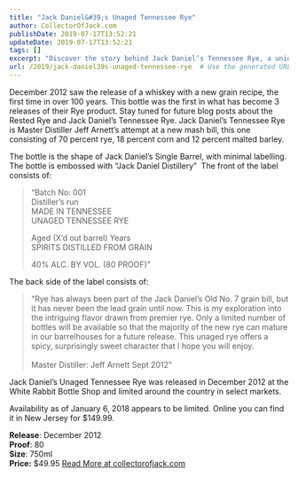 ```yaml
---
title: "Jack Daniel&#39;s Unaged Tennessee Rye"
author: CollectorOfJack.com
publishDate: 2019-07-17T13:52:21
updateDate: 2019-07-17T13:52:21
tags: []
excerpt: "Discover the story behind Jack Daniel’s Tennessee Rye, a unique release featuring a new grain recipe after 100 years. Learn more at collectorofjack.com."
url: /2019/jack-daniel39s-unaged-tennessee-rye  # Use the generated URL with year
---
```

<p>December 2012 saw the release of a whiskey with a new grain recipe, the first time in over 100 years. This bottle was the first in what has become 3 releases of their Rye product. Stay tuned for future blog posts about the Rested Rye and Jack Daniel’s Tennessee Rye. Jack Daniel’s Tennessee Rye is Master Distiller Jeff Arnett’s attempt at a new mash bill, this one consisting of 70 percent rye, 18 percent corn and 12 percent malted barley. </p><p>The bottle is the shape of Jack Daniel’s Single Barrel, with minimal labelling. The bottle is embossed with “Jack Daniel Distillery”&nbsp; The front of the label consists of:</p><blockquote><p>“Batch No: 001<br />Distiller’s run<br />MADE IN TENNESSEE<br />UNAGED TENNESSEE RYE</p><p>Aged (X’d out barrel) Years <br />SPIRITS DISTILLED FROM GRAIN</p><p>40% ALC. BY VOL. (80 PROOF)”</p></blockquote><p>The back side of the label consists of:</p><blockquote><p>“Rye has always been part of the Jack Daniel’s Old No. 7 grain bill, but it has never been the lead grain until now. This is my exploration into the intriguing flavor drawn from premier rye. Only a limited number of bottles will be available so that the majority of the new rye can mature in our barrelhouses for a future release. This unaged rye offers a spicy, surprisingly sweet character that I hope you will enjoy.<br /><br />Master Distiller: Jeff Arnett Sept 2012”</p></blockquote><p>Jack Daniel’s Unaged Tennessee Rye was released in December 2012 at the White Rabbit Bottle Shop and limited around the country in select markets. </p><p>Availability as of January 6, 2018 appears to be limited. Online you can find it in New Jersey for $149.99. </p><p><strong>Release</strong>: December 2012<br /><strong>Proof</strong>: 80<br /><strong>Size</strong>: 750ml<br /><strong>Price:</strong> $49.95  <a href="https://collectorofjack.com/JackDanielsUnagedTennesseeRye">Read More at collectorofjack.com</a>

